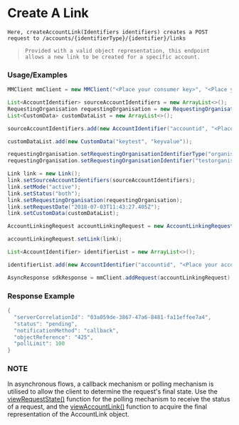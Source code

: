 # Create A Link

`Here, createAccountLink(Identifiers identifiers) creates a POST request to /accounts/{identifierType}/{identifier}/links`

> `Provided with a valid object representation, this endpoint allows a new link to be created for a specific account.`

### Usage/Examples

```java
MMClient mmClient = new MMClient("<Place your consumer key>", "<Place your consumer secret>", "<Place your API key>");

List<AccountIdentifier> sourceAccountIdentifiers = new ArrayList<>();
RequestingOrganisation requestingOrganisation = new RequestingOrganisation();
List<CustomData> customDataList = new ArrayList<>();

sourceAccountIdentifiers.add(new AccountIdentifier("accountid", "<Place your account id of debit party here>"));

customDataList.add(new CustomData("keytest", "keyvalue"));

requestingOrganisation.setRequestingOrganisationIdentifierType("organisationid");
requestingOrganisation.setRequestingOrganisationIdentifier("testorganisation");

Link link = new Link();
link.setSourceAccountIdentifiers(sourceAccountIdentifiers);
link.setMode("active");
link.setStatus("both");
link.setRequestingOrganisation(requestingOrganisation);
link.setRequestDate("2018-07-03T11:43:27.405Z");
link.setCustomData(customDataList);

AccountLinkingRequest accountLinkingRequest = new AccountLinkingRequest();

accountLinkingRequest.setLink(link);

List<AccountIdentifier> identifierList = new ArrayList<>();

identifierList.add(new AccountIdentifier("accountid", "<Place your account id of debit party here>"));

AsyncResponse sdkResponse = mmClient.addRequest(accountLinkingRequest).createAccountLink(new Identifiers(identifierList));
```

### Response Example

```java
{
  "serverCorrelationId": "03a059de-3867-47a6-8481-fa11effee7a4",
  "status": "pending",
  "notificationMethod": "callback",
  "objectReference": "425",
  "pollLimit": 100
}
```

### NOTE

In asynchronous flows, a callback mechanism or polling mechanism is utilised to allow the client to determine the request's final state.
Use the <a href="viewRequestState.Readme.md">viewRequestState()</a> function for the polling mechanism to receive the status of a request, and the <a href="viewAccountLink.Readme.md">viewAccountLink()</a> 
function to acquire the final representation of the AccountLink object.